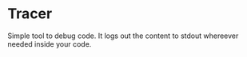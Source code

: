 # Tracer
Simple tool to debug code. It logs out the content to stdout whereever needed inside your code.
